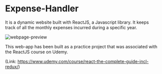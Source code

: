 # Expense-Handler

It is a dynamic website built with ReactJS, a Javascript library.
It keeps track of all the monthly expenses incurred during a specific year.

![webpage-preview](https://user-images.githubusercontent.com/123749942/217778441-3699d4d6-e7b1-4e94-9d0c-9f10f20561bc.png)

This web-app has been built as a practice project that was associated with the ReactJS course on Udemy. 

(Link: https://www.udemy.com/course/react-the-complete-guide-incl-redux/)
